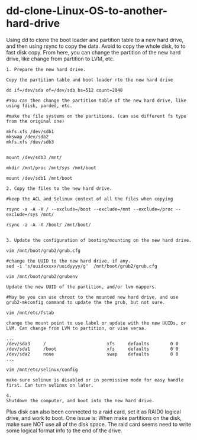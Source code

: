 # dd-clone-Linux-OS-to-another-hard-drive


Using dd to clone the boot loader and partition table to a new hard drive, and then using rsync to copy the data. Avoid to copy the whole disk, to to fast disk copy. From here, you can change the partition of the new hard drive, like change from partition to LVM, etc.

```text
1. Prepare the new hard drive.

Copy the partition table and boot loader rto the new hard drive

dd if=/dev/sda of=/dev/sdb bs=512 count=2048

#You can then change the partition table of the new hard drive, like using fdisk, parded, etc.

#make the file systems on the partitions. (can use different fs type from the original one)

mkfs.xfs /dev/sdb1
mkswap /dev/sdb2
mkfs.xfs /dev/sdb3


mount /dev/sdb3 /mnt/

mkdir /mnt/proc /mnt/sys /mnt/boot

mount /dev/sdb1 /mnt/boot 

2. Copy the files to the new hard drive.

#keep the ACL and Selinux context of all the files when copying

rsync -a -A -X / --exclude=/boot --exclude=/mnt --exclude=/proc --exclude=/sys /mnt/

rsync -a -A -X /boot/ /mnt/boot/


3. Update the configuration of booting/mounting on the new hard drive.

vim /mnt/boot/grub2/grub.cfg

#change the UUID to the new hard drive, if any.
sed -i 's/uuidxxxxx/uuidyyyy/g'  /mnt/boot/grub2/grub.cfg

vim /mnt/boot/grub2/grubenv

Update the new UUID of the partition, and/or lvm mappers.

#May be you can use chroot to the mounted new hard drive, and use grub2-mkconfig command to update the the grub, but not sure.

vim /mnt/etc/fstab

change the mount point to use label or update with the new UUIDs, or LVM. Can change from LVM to partition, or vise versa.

...
/dev/sda3     /                       xfs     defaults        0 0
/dev/sda1     /boot                   xfs     defaults        0 0
/dev/sda2     none                    swap    defaults        0 0
...

vim /mnt/etc/selinux/config

make sure selinux is disabled or in permissive mode for easy handle first. Can turn selinux on later.

4. 
Shutdown the computer, and boot into the new hard drive.

```

Plus disk can also been connected to a raid card, set it as RAID0 logical drive, and work to boot. One issue is: When make partitions on the disk, make sure NOT use all of the disk space. The raid card seems need to write some logical format info to the end of the drive. 



